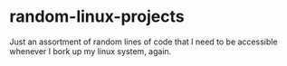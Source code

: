 # random-linux-projects
Just an assortment of random lines of code that I need to be accessible whenever I bork up my linux system, again.
